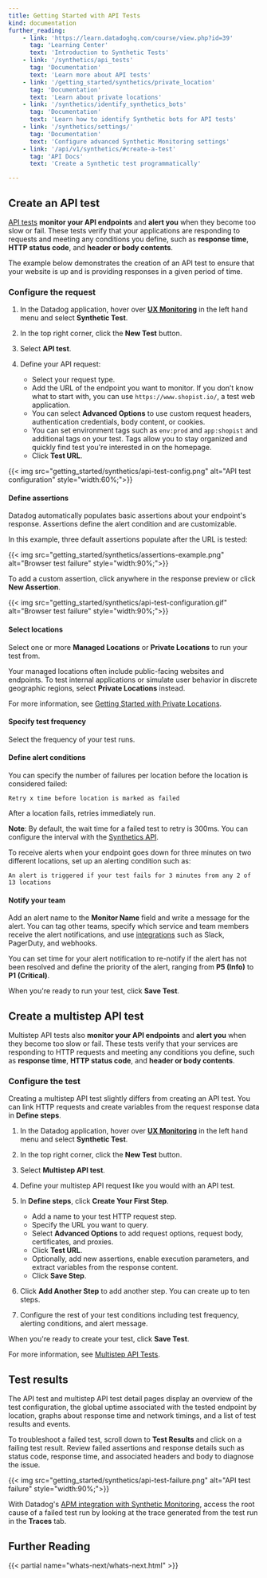 ```yaml
---
title: Getting Started with API Tests
kind: documentation
further_reading:
    - link: 'https://learn.datadoghq.com/course/view.php?id=39'
      tag: 'Learning Center'
      text: 'Introduction to Synthetic Tests'
    - link: '/synthetics/api_tests'
      tag: 'Documentation'
      text: 'Learn more about API tests'
    - link: '/getting_started/synthetics/private_location'
      tag: 'Documentation'
      text: 'Learn about private locations'
    - link: '/synthetics/identify_synthetics_bots'
      tag: 'Documentation'
      text: 'Learn how to identify Synthetic bots for API tests'
    - link: '/synthetics/settings/'
      tag: 'Documentation'
      text: 'Configure advanced Synthetic Monitoring settings'
    - link: '/api/v1/synthetics/#create-a-test'
      tag: 'API Docs'
      text: 'Create a Synthetic test programmatically'

---
```


## Create an API test

[API tests][1] **monitor your API endpoints** and **alert you** when they become too slow or fail. These tests verify that your applications are responding to requests and meeting any conditions you define, such as **response time**, **HTTP status code**, and **header or body contents**.

The example below demonstrates the creation of an API test to ensure that your website is up and is providing responses in a given period of time.

### Configure the request

1. In the Datadog application, hover over **[UX Monitoring][2]** in the left hand menu and select **Synthetic Test**.
2. In the top right corner, click the **New Test** button.
3. Select **API test**.
4. Define your API request:

    - Select your request type.
    - Add the URL of the endpoint you want to monitor. If you don’t know what to start with, you can use `https://www.shopist.io/`, a test web application.
    - You can select **Advanced Options** to use custom request headers, authentication credentials, body content, or cookies.
    - You can set environment tags such as `env:prod` and `app:shopist` and additional tags on your test. Tags allow you to stay organized and quickly find test you're interested in on the homepage.
    - Click **Test URL**.

{{< img src="getting_started/synthetics/api-test-config.png" alt="API test configuration"  style="width:60%;">}}

#### Define assertions

Datadog automatically populates basic assertions about your endpoint's response. Assertions define the alert condition and are customizable. 

In this example, three default assertions populate after the URL is tested:

{{< img src="getting_started/synthetics/assertions-example.png" alt="Browser test failure"  style="width:90%;">}}

To add a custom assertion, click anywhere in the response preview or click **New Assertion**.

{{< img src="getting_started/synthetics/api-test-configuration.gif" alt="Browser test failure"  style="width:90%;">}}

#### Select locations 

Select one or more **Managed Locations** or **Private Locations** to run your test from.

Your managed locations often include public-facing websites and endpoints. To test internal applications or simulate user behavior in discrete geographic regions, select **Private Locations** instead.

For more information, see [Getting Started with Private Locations][6].

#### Specify test frequency

Select the frequency of your test runs.

#### Define alert conditions

You can specify the number of failures per location before the location is considered failed:

```text
Retry x time before location is marked as failed
```

After a location fails, retries immediately run.

**Note**: By default, the wait time for a failed test to retry is 300ms. You can configure the interval with the [Synthetics API][3].

To receive alerts when your endpoint goes down for three minutes on two different locations, set up an alerting condition such as:

```text
An alert is triggered if your test fails for 3 minutes from any 2 of 13 locations
```

#### Notify your team

Add an alert name to the **Monitor Name** field and write a message for the alert. You can tag other teams, specify which service and team members receive the alert notifications, and use [integrations][4] such as Slack, PagerDuty, and webhooks.

You can set time for your alert notification to re-notify if the alert has not been resolved and define the priority of the alert, ranging from **P5 (Info)** to **P1 (Critical)**.

When you're ready to run your test, click **Save Test**. 

## Create a multistep API test

Multistep API tests also **monitor your API endpoints** and **alert you** when they become too slow or fail. These tests verify that your services are responding to HTTP requests and meeting any conditions you define, such as **response time**, **HTTP status code**, and **header or body contents**. 

### Configure the test

Creating a multistep API test slightly differs from creating an API test. You can link HTTP requests and create variables from the request response data in **Define steps**. 

1. In the Datadog application, hover over **[UX Monitoring][2]** in the left hand menu and select **Synthetic Test**.
2. In the top right corner, click the **New Test** button.
3. Select **Multistep API test**.
4. Define your multistep API request like you would with an API test.
5. In **Define steps**, click **Create Your First Step**. 

    - Add a name to your test HTTP request step.
    - Specify the URL you want to query. 
    -  Select **Advanced Options** to add request options, request body, certificates, and proxies.
    - Click **Test URL**. 
    - Optionally, add new assertions, enable execution parameters, and extract variables from the response content.
    - Click **Save Step**.

6. Click **Add Another Step** to add another step. You can create up to ten steps. 
7. Configure the rest of your test conditions including test frequency, alerting conditions, and alert message.

When you're ready to create your test, click **Save Test**. 

For more information, see [Multistep API Tests][7].

## Test results

The API test and multistep API test detail pages display an overview of the test configuration, the global uptime associated with the tested endpoint by location, graphs about response time and network timings, and a list of test results and events.

To troubleshoot a failed test, scroll down to **Test Results** and click on a failing test result. Review failed assertions and response details such as status code, response time, and associated headers and body to diagnose the issue.

{{< img src="getting_started/synthetics/api-test-failure.png" alt="API test failure"  style="width:90%;">}}

With Datadog's [APM integration with Synthetic Monitoring][5], access the root cause of a failed test run by looking at the trace generated from the test run in the **Traces** tab.

## Further Reading

{{< partial name="whats-next/whats-next.html" >}}

[1]: /synthetics/api_tests/
[2]: https://app.datadoghq.com/synthetics/list
[3]: /api/v1/synthetics/#create-or-clone-a-test
[4]: /integrations/
[5]: /synthetics/apm/
[6]: /getting_started/synthetics/private_location
[7]: /synthetics/multistep
